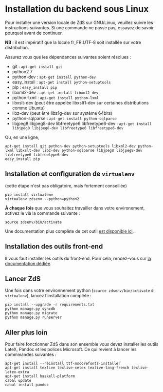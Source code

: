 # Installation du backend sous Linux

Pour installer une version locale de ZdS sur GNU/Linux, veuillez suivre les instructions suivantes.
Si une commande ne passe pas, essayez de savoir pourquoi avant de continuer.

**NB** : il est impératif que la locale fr_FR.UTF-8 soit installée sur votre distribution.

Assurez vous que les dépendances suivantes soient résolues :
- git : `apt-get install git`
- python2.7
- python-dev : `apt-get install python-dev`
- easy_install : `apt-get install python-setuptools`
- pip : `easy_install pip`
- libxml2-dev : `apt-get install libxml2-dev`
- python-lxml : `apt-get install python-lxml`
- libxslt-dev (peut être appelée libxslt1-dev sur certaines distributions comme Ubuntu)
- libz-dev (peut être libz1g-dev sur système 64bits)
- python-sqlparse : `apt-get install python-sqlparse`
- libjpeg8 libjpeg8-dev libfreetype6 libfreetype6-dev : `apt-get install libjpeg8 libjpeg8-dev libfreetype6 libfreetype6-dev`

Ou, en une ligne,

```console
apt-get install git python-dev python-setuptools libxml2-dev python-lxml libxslt-dev libz-dev python-sqlparse libjpeg8 libjpeg8-dev libfreetype6 libfreetype6-dev
easy_install pip
```

## Installation et configuration de `virtualenv`

(cette étape n'est pas obligatoire, mais fortement conseillée)

```console
pip install virtualenv
virtualenv zdsenv --python=python2
```

**À chaque fois** que vous souhaitez travailler dans votre environement, activez le via la commande suivante :

```console
source zdsenv/bin/activate
```

Une documentation plus complète de cet outil [est disponible ici](http://docs.python-guide.org/en/latest/dev/virtualenvs/).

## Installation des outils front-end

Il vous faut installer les outils du front-end. Pour cela, rendez-vous sur [la documentation dédiée](frontend-install.md).

## Lancer ZdS

Une fois dans votre environnement python (`source zdsenv/bin/activate` si `virtualenv`), lancez l'installation complète :

```console
pip install --upgrade -r requirements.txt
python manage.py syncdb
python manage.py migrate
python manage.py runserver
```

## Aller plus loin

Pour faire fonctionner ZdS dans son ensemble vous devez installer les outils LateX, Pandoc et les polices Microsoft. Ce qui revient à lancer les commmandes suivantes :

```console
apt-get install --reinstall ttf-mscorefonts-installer
apt-get install texlive texlive-xetex texlive-lang-french texlive-latex-extra
apt-get install haskell-platform
cabal update
cabal install pandoc
```

